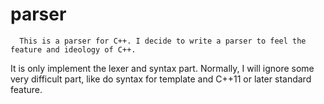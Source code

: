 # parser
      This is a parser for C++. I decide to write a parser to feel the feature and ideology of C++.
It is only implement the lexer and syntax part. Normally, I will ignore some very difficult part, like
do syntax for template and C++11 or later standard feature.